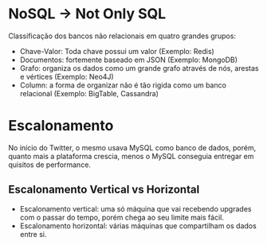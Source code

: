 # NoSQL -> Not Only SQL
Classificação dos bancos não relacionais em quatro grandes grupos:

- Chave-Valor: Toda chave possui um valor (Exemplo: Redis)
- Documentos: fortemente baseado em JSON (Exemplo: MongoDB)
- Grafo: organiza os dados como um grande grafo através de nós, arestas e vértices (Exemplo: Neo4J)
- Column: a forma de organizar não é tão rigida como um banco relacional (Exemplo: BigTable, Cassandra)

# Escalonamento
No início do Twitter, o mesmo usava MySQL como banco de dados, porém, quanto mais a plataforma crescia, menos o MySQL conseguia entregar em quisitos de performance.

## Escalonamento Vertical vs Horizontal

- Escalonamento vertical: uma só máquina que vai recebendo upgrades com o passar do tempo, porém chega ao seu limite mais fácil.
- Escalonamento horizontal: várias máquinas que compartilham os dados entre si.
